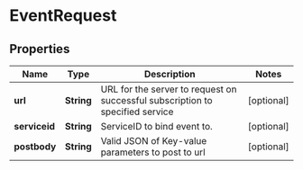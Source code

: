 
# EventRequest

## Properties
Name | Type | Description | Notes
------------ | ------------- | ------------- | -------------
**url** | **String** | URL for the server to request on successful subscription to specified service |  [optional]
**serviceid** | **String** | ServiceID to bind event to. |  [optional]
**postbody** | **String** | Valid JSON of Key-value parameters to post to url |  [optional]



